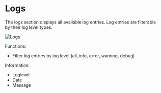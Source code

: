Logs
====

The logs section displays all available log entries. Log entries are filterable by
their log level types.

![Logs](images/logsView.png)

Functions:

 - Filter log entries by log level (all, info, error, warning, debug)

Information:

 - Loglevel
 - Date
 - Message
